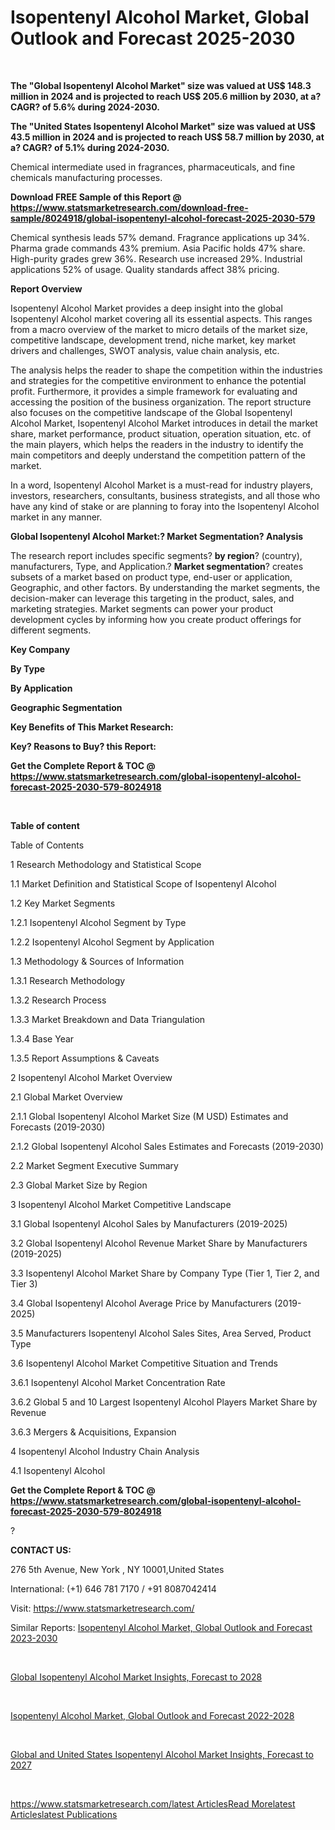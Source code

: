 <h1>Isopentenyl Alcohol Market, Global Outlook and Forecast 2025-2030</h1><br/><p><strong>The "Global Isopentenyl Alcohol Market" size was valued at US$ 148.3 million in 2024 and is projected to reach US$ 205.6 million by 2030, at a? <strong>CAGR</strong>? of 5.6% during 2024-2030.</strong></p>
 
 
 
 <p><strong>The "United States Isopentenyl Alcohol Market" size was valued at US$ 43.5 million in 2024 and is projected to reach US$ 58.7 million by 2030, at a? <strong>CAGR</strong>? of 5.1% during 2024-2030.</strong></p>
 
 
 
 <p>Chemical intermediate used in fragrances, pharmaceuticals, and fine chemicals manufacturing processes.</p>
 
 
 
 <p><strong>Download FREE Sample of this Report @ <a href="https://www.statsmarketresearch.com/download-free-sample/8024918/global-isopentenyl-alcohol-forecast-2025-2030-579">https://www.statsmarketresearch.com/download-free-sample/8024918/global-isopentenyl-alcohol-forecast-2025-2030-579</a></strong></p>
 
 
 
 <p>Chemical synthesis leads 57% demand. Fragrance applications up 34%. Pharma grade commands 43% premium. Asia Pacific holds 47% share. High-purity grades grew 36%. Research use increased 29%. Industrial applications 52% of usage. Quality standards affect 38% pricing.</p>
 
 
 
 <p><strong>Report Overview</strong></p>
 
 
 
 <p>Isopentenyl Alcohol Market provides a deep insight into the global Isopentenyl Alcohol market covering all its essential aspects. This ranges from a macro overview of the market to micro details of the market size, competitive landscape, development trend, niche market, key market drivers and challenges, SWOT analysis, value chain analysis, etc.</p>
 
 
 
 <p>The analysis helps the reader to shape the competition within the industries and strategies for the competitive environment to enhance the potential profit. Furthermore, it provides a simple framework for evaluating and accessing the position of the business organization. The report structure also focuses on the competitive landscape of the Global Isopentenyl Alcohol Market, Isopentenyl Alcohol Market introduces in detail the market share, market performance, product situation, operation situation, etc. of the main players, which helps the readers in the industry to identify the main competitors and deeply understand the competition pattern of the market.</p>
 
 
 
 <p>In a word, Isopentenyl Alcohol Market is a must-read for industry players, investors, researchers, consultants, business strategists, and all those who have any kind of stake or are planning to foray into the Isopentenyl Alcohol market in any manner.</p>
 
 
 
 <p><strong>Global Isopentenyl Alcohol Market:? Market Segmentation? Analysis</strong></p>
 
 
 
 <p>The research report includes specific segments? <strong>by region</strong>? (country), manufacturers, Type, and Application.? <strong>Market segmentation</strong>? creates subsets of a market based on product type, end-user or application, Geographic, and other factors. By understanding the market segments, the decision-maker can leverage this targeting in the product, sales, and marketing strategies. Market segments can power your product development cycles by informing how you create product offerings for different segments.</p>
 
 
 
 <p><strong>Key Company</strong></p>
 
 
 
 <p><strong>By Type</strong></p>
 
 
 
 <p><strong><strong>By Application</strong></strong></p>
 
 
 
 <p><strong>Geographic Segmentation</strong></p>
 
 
 
 <p><strong>Key Benefits of This Market Research:</strong></p>
 
 
 
 <p><strong>Key? <strong>Reasons to Buy</strong>? this Report:</strong></p>
 
 
 
 <div><b>Get the Complete Report & TOC @ <a href="https://www.statsmarketresearch.com/global-isopentenyl-alcohol-forecast-2025-2030-579-8024918">https://www.statsmarketresearch.com/global-isopentenyl-alcohol-forecast-2025-2030-579-8024918</a></b></div>
 
 
 
 <p><br />
 
 <b>Table of content</b></p>
 
 
 
 <p>Table of Contents<br />
 
 1 Research Methodology and Statistical Scope<br />
 
 1.1 Market Definition and Statistical Scope of Isopentenyl Alcohol<br />
 
 1.2 Key Market Segments<br />
 
 1.2.1 Isopentenyl Alcohol Segment by Type<br />
 
 1.2.2 Isopentenyl Alcohol Segment by Application<br />
 
 1.3 Methodology & Sources of Information<br />
 
 1.3.1 Research Methodology<br />
 
 1.3.2 Research Process<br />
 
 1.3.3 Market Breakdown and Data Triangulation<br />
 
 1.3.4 Base Year<br />
 
 1.3.5 Report Assumptions & Caveats<br />
 
 2 Isopentenyl Alcohol Market Overview<br />
 
 2.1 Global Market Overview<br />
 
 2.1.1 Global Isopentenyl Alcohol Market Size (M USD) Estimates and Forecasts (2019-2030)<br />
 
 2.1.2 Global Isopentenyl Alcohol Sales Estimates and Forecasts (2019-2030)<br />
 
 2.2 Market Segment Executive Summary<br />
 
 2.3 Global Market Size by Region<br />
 
 3 Isopentenyl Alcohol Market Competitive Landscape<br />
 
 3.1 Global Isopentenyl Alcohol Sales by Manufacturers (2019-2025)<br />
 
 3.2 Global Isopentenyl Alcohol Revenue Market Share by Manufacturers (2019-2025)<br />
 
 3.3 Isopentenyl Alcohol Market Share by Company Type (Tier 1, Tier 2, and Tier 3)<br />
 
 3.4 Global Isopentenyl Alcohol Average Price by Manufacturers (2019-2025)<br />
 
 3.5 Manufacturers Isopentenyl Alcohol Sales Sites, Area Served, Product Type<br />
 
 3.6 Isopentenyl Alcohol Market Competitive Situation and Trends<br />
 
 3.6.1 Isopentenyl Alcohol Market Concentration Rate<br />
 
 3.6.2 Global 5 and 10 Largest Isopentenyl Alcohol Players Market Share by Revenue<br />
 
 3.6.3 Mergers & Acquisitions, Expansion<br />
 
 4 Isopentenyl Alcohol Industry Chain Analysis<br />
 
 4.1 Isopentenyl Alcohol</p>
 
 
 
 <div><b>Get the Complete Report & TOC @ <a href="https://www.statsmarketresearch.com/global-isopentenyl-alcohol-forecast-2025-2030-579-8024918">https://www.statsmarketresearch.com/global-isopentenyl-alcohol-forecast-2025-2030-579-8024918</a></b></div>
 
 
 
 <p>? </p>
 
 
 
 <p><b>CONTACT US:</b><br />
 
 276 5th Avenue, New York , NY 10001,United States<br />
 
 International: (+1) 646 781 7170 / +91 8087042414<br />
 
 Visit: <a href="https://www.statsmarketresearch.com/">https://www.statsmarketresearch.com/</a><br />
 
 Similar Reports: <a href="https://www.statsmarketresearch.com/global-isopentenyl-alcohol-forecast-2025-2030-579-8024918">Isopentenyl Alcohol Market, Global Outlook and Forecast 2023-2030</a><br />
 
 <br />
 
 <a href="https://www.statsmarketresearch.com/global-isopentenyl-alcohol-forecast-2025-2030-579-8024918">Global Isopentenyl Alcohol Market Insights, Forecast to 2028</a><br />
 
 <br />
 
 <a href="https://www.statsmarketresearch.com/global-isopentenyl-alcohol-forecast-2025-2030-579-8024918">Isopentenyl Alcohol Market, Global Outlook and Forecast 2022-2028</a><br />
 
 <br />
 
 <a href="https://www.statsmarketresearch.com/global-isopentenyl-alcohol-forecast-2025-2030-579-8024918">Global and United States Isopentenyl Alcohol Market Insights, Forecast to 2027</a><br />
 
 <br />
 
 <a href="https://gyeongbokgung.com">https://www.statsmarketresearch.com/</a><a href="https://hallyeomaritime.com">latest Articles</a><a href="https://jingwansa.com">Read More</a><a href="https://nguoiviet.jp/">latest Articles</a><a href="https://www.intelmarketresearch.com/">latest Publications</a></p>